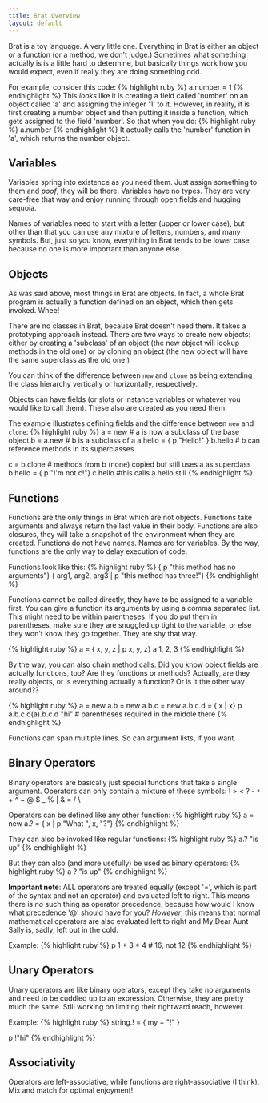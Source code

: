 ```yaml
---
title: Brat Overview
layout: default
---
```


Brat is a toy language. A very little one. Everything in Brat is either an object or a function (or a method, we don't judge.) Sometimes what something actually is is a little hard to determine, but basically things work how you would expect, even if really they are doing something odd.

For example, consider this code:
{% highlight ruby %}
a.number = 1
{% endhighlight %}
This _looks_ like it is creating a field called 'number' on an object called 'a' and assigning the integer '1' to it. However, in reality, it is first creating a number object and then putting it inside a function, which gets assigned to the field 'number'. So that when you do:
{% highlight ruby %}
a.number
{% endhighlight %}
It actually calls the 'number' function in 'a', which returns the number object.

##  Variables 

Variables spring into existence as you need them. Just assign something to them and *poof*, they will be there. Variables have no types. They are very care-free that way and enjoy running through open fields and hugging sequoia.

Names of variables need to start with a letter (upper or lower case), but other than that you can use any mixture of letters, numbers, and many symbols. But, just so you know, everything in Brat tends to be lower case, because no one is more important than anyone else.

##  Objects 

As was said above, most things in Brat are objects. In fact, a whole Brat program is actually a function defined on an object, which then gets invoked. Whee!

There are no classes in Brat, because Brat doesn't need them. It takes a prototyping approach instead. There are two ways to create new objects: either by creating a 'subclass' of an object (the new object will lookup methods in the old one) or by cloning an object (the new object will have the same superclass as the old one.)

You can think of the difference between `new` and `clone` as being extending the class hierarchy vertically or horizontally, respectively.

Objects can have fields (or slots or instance variables or whatever you would like to call them). These also are created as you need them.

The example illustrates defining fields and the difference between `new` and `clone`:
{% highlight ruby %}
a = new   # a is now a subclass of the base object
b = a.new   # b is a subclass of a
a.hello = { p "Hello!" }
b.hello  # b can reference methods in its superclasses

c = b.clone  # methods from b (none) copied but still uses a as superclass
b.hello = { p "I'm not c!"}
c.hello   #this calls a.hello still
{% endhighlight %}

##  Functions 

Functions are the only things in Brat which are not objects. Functions take arguments and always return the last value in their body. Functions are also closures, they will take a snapshot of the environment when they are created. Functions do not have names. Names are for variables. By the way, functions are the only way to delay execution of code.

Functions look like this:
{% highlight ruby %}
{ p "this method has no arguments"}
{ arg1, arg2, arg3 | p "this method has three!"}
{% endhighlight %}

Functions cannot be called directly, they have to be assigned to a variable first. You can give a function its arguments by using a comma separated list. This might need to be within parentheses. If you do put them in parentheses, make sure they are snuggled up tight to the variable, or else they won't know they go together. They are shy that way.

{% highlight ruby %}
a = { x, y, z | p x, y, z}
a 1, 2, 3
{% endhighlight %}

By the way, you can also chain method calls. Did you know object fields are actually functions, too? Are they functions or methods? Actually, are they really objects, or is everything actually a function? Or is it the other way around??

{% highlight ruby %}
a = new
a.b = new
a.b.c = new
a.b.c.d = { x | x}
p a.b.c.d(a).b.c.d "hi" # parentheses required in the middle there
{% endhighlight %}

Functions can span multiple lines. So can argument lists, if you want.

##  Binary Operators 

Binary operators are basically just special functions that take a single argument. Operators can only contain a mixture of these symbols: ! > < ? - `*` + ^ ~ @ $ _ % | & = / \

Operators can be defined like any other function:
{% highlight ruby %}
a = new
a.? = { x | p "What ", x, "?"}
{% endhighlight %}

They can also be invoked like regular functions:
{% highlight ruby %}
a.? "is up"
{% endhighlight %}

But they can also (and more usefully) be used as binary operators:
{% highlight ruby %}
a ? "is up"
{% endhighlight %}

**Important note**: ALL operators are treated equally (except '=', which is part of the syntax and not an operator) and evaluated left to right. This means there is *no* such thing as operator precedence, because how would I know what precedence '@' should have for you? _However_, this means that normal mathematical operators are also evaluated left to right and My Dear Aunt Sally is, sadly, left out in the cold.

Example:
{% highlight ruby %}
p 1 + 3 * 4  # 16, not 12
{% endhighlight %}

##  Unary Operators 

Unary operators are like binary operators, except they take no arguments and need to be cuddled up to an expression. Otherwise, they are pretty much the same. Still working on limiting their rightward reach, however.

Example:
{% highlight ruby %}
string.! = { my + "!" }

p !"hi"
{% endhighlight %}

##  Associativity 

Operators are left-associative, while functions are right-associative (I think). Mix and match for optimal enjoyment!
